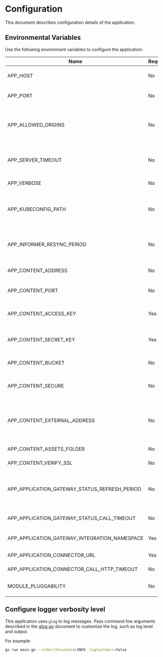 # Configuration
This document describes configuration details of the application.

## Environmental Variables
Use the following environment variables to configure the application:

| Name | Required | Default | Description |
|------|----------|---------|-------------|
| APP_HOST | No | `127.0.0.1` | The host on which the HTTP server listens. |
| APP_PORT | No | `3000` | The port on which the HTTP server listens. |
| APP_ALLOWED_ORIGINS | No | `*` | Origins that have access to the HTTP server. Origins must be comma-separated list of strings. |
| APP_SERVER_TIMEOUT | No | `10s` | The period of time after which the system kills active requests and stops the server. |
| APP_VERBOSE | No | No | Show detailed logs in the application. |
| APP_KUBECONFIG_PATH | No |  | The path to the `kubeconfig` file, needed for running an application outside of the cluster. |
| APP_INFORMER_RESYNC_PERIOD | No | `10m` | The period of time after which the system resynchronizes the informers. |
| APP_CONTENT_ADDRESS | No | `minio.kyma.local` | The address of the content storage server. |
| APP_CONTENT_PORT | No | `443` | The port on which the content storage server listens. |
| APP_CONTENT_ACCESS_KEY | Yes |  | The access key required to sign in to the content storage server. |
| APP_CONTENT_SECRET_KEY | Yes |  | The secret key required to sign in to the content storage server. |
| APP_CONTENT_BUCKET | No | `content` | The name of the bucket with the content. |
| APP_CONTENT_SECURE | No | `true` | Use HTTPS for the connection with the content storage server. |
| APP_CONTENT_EXTERNAL_ADDRESS | No |  | The external address of the content storage server. If not set, the system uses the `APP_CONTENT_ADDRESS` variable. |
| APP_CONTENT_ASSETS_FOLDER | No | `assets` | The name of the `assets` folder. |
| APP_CONTENT_VERIFY_SSL | No | `true` | Ignore invalid SSL certificates. |
| APP_APPLICATION_GATEWAY_STATUS_REFRESH_PERIOD | No | `15s` | The period of time after which the application refreshes the Application statuses. |
| APP_APPLICATION_GATEWAY_STATUS_CALL_TIMEOUT | No | `500ms` | The timeout of the HTTP call status check. |
| APP_APPLICATION_GATEWAY_INTEGRATION_NAMESPACE | Yes |  | The namespace with gateway services. |
| APP_APPLICATION_CONNECTOR_URL | Yes |  | The address of the connector service. |
| APP_APPLICATION_CONNECTOR_CALL_HTTP_TIMEOUT | No | `500ms` | The timeout of the HTTP call. |
| MODULE_PLUGGABILITY | No | `false` | The feature toggle for module pluggability. |

## Configure logger verbosity level
This application uses `glog` to log messages. Pass command line arguments described in the [glog.go](https://github.com/golang/glog/blob/master/glog.go) document to customize the log, such as log level and output.

For example:
```bash
go run main.go --stderrthreshold=INFO -logtostderr=false
```
